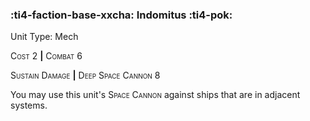 ### :ti4-faction-base-xxcha: **Indomitus** :ti4-pok:

Unit Type: Mech 

<span style="font-variant:small-caps;">Cost</span> 2 __|__ <span style="font-variant:small-caps;">Combat</span> 6

<span style="font-variant:small-caps;">Sustain Damage</span> __|__ <span style="font-variant:small-caps;">Deep Space Cannon</span> 8

You may use this unit's <span style="font-variant:small-caps;">Space Cannon</span> against ships that are in adjacent systems.
